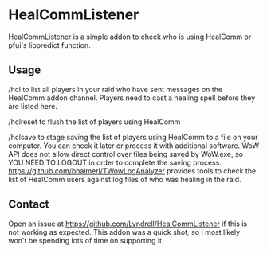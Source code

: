 #  HealCommListener
HealCommListener is a simple addon to check who is using HealComm or pfui's libpredict function.
## Usage
/hcl to list all players in your raid who have sent messages on the HealComm addon channel. Players need to cast a healing spell before they are listed here.

/hclreset  to flush the list of players using HealComm

/hclsave to stage saving the list of players using HealComm to a file on your computer. You can check it later or process it with additional software. WoW API does not allow direct control over files being saved by WoW.exe, so YOU NEED TO LOGOUT in order to complete the saving process.  
https://github.com/bhaimerl/TWowLogAnalyzer provides tools to check the list of HealComm users against log files of who was healing in the raid.

## Contact
Open an issue at https://github.com/Lyndrell/HealCommListener if this is not working as expected. This addon was a quick shot, so I most likely won't be spending lots of time on supporting it.